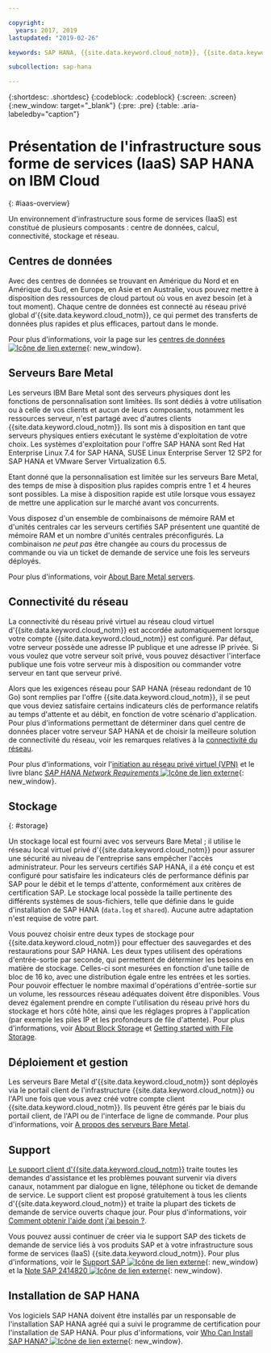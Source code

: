 ```yaml
---

copyright:
  years: 2017, 2019
lastupdated: "2019-02-26"

keywords: SAP HANA, {{site.data.keyword.cloud_notm}}, {{site.data.keywords.baremetal_short}}, data centers, VPN,

subcollection: sap-hana

---
```


{:shortdesc: .shortdesc}
{:codeblock: .codeblock}
{:screen: .screen}
{:new_window: target="_blank"}
{:pre: .pre}
{:table: .aria-labeledby="caption"}

# Présentation de l'infrastructure sous forme de services (IaaS) SAP HANA on IBM Cloud
{: #iaas-overview}

Un environnement d'infrastructure sous forme de services (IaaS) est constitué de plusieurs composants : centre de données, calcul, connectivité, stockage et réseau.

## Centres de données

Avec des centres de données se trouvant en Amérique du Nord et en Amérique du Sud, en Europe, en Asie et en Australie, vous pouvez mettre à disposition des ressources de cloud partout où vous en avez besoin (et à tout moment). Chaque centre de données est connecté au réseau privé global d'{{site.data.keyword.cloud_notm}}, ce qui permet des transferts de données plus rapides et plus efficaces, partout dans le monde.

Pour plus d'informations, voir la page sur les [centres de données ![Icône de lien externe](../../icons/launch-glyph.svg "Icône de lien externe")](https://www.ibm.com/cloud-computing/bluemix/data-centers){: new_window}.

## Serveurs Bare Metal

Les serveurs IBM Bare Metal sont des serveurs physiques dont les fonctions de personnalisation sont limitées. Ils sont dédiés à votre utilisation ou à celle de vos clients et aucun de leurs composants, notamment les ressources serveur, n'est partagé avec d'autres clients {{site.data.keyword.cloud_notm}}. Ils sont mis à disposition en tant que serveurs physiques entiers exécutant le système d'exploitation de votre choix. Les systèmes d'exploitation pour l'offre SAP HANA sont Red Hat Enterprise Linux 7.4 for SAP HANA, SUSE Linux Enterprise Server 12 SP2 for SAP HANA et VMware Server Virtualization 6.5.

Etant donné que la personnalisation est limitée sur les serveurs Bare Metal, des temps de mise à disposition plus rapides compris entre 1 et 4 heures sont possibles. La mise à disposition rapide est utile lorsque vous essayez de mettre une application sur le marché avant vos concurrents.

Vous disposez d'un ensemble de combinaisons de mémoire RAM et d'unités centrales car les serveurs certifiés SAP présentent une quantité de mémoire RAM et un nombre d'unités centrales préconfigurés. La combinaison *ne peut pas* être changée au cours du processus de commande ou via un ticket de demande de service une fois les serveurs déployés.

Pour plus d'informations, voir [About Bare Metal servers](/docs/bare-metal?topic=bare-metal-about#about).

## Connectivité du réseau

La connectivité du réseau privé virtuel au réseau cloud virtuel d'{{site.data.keyword.cloud_notm}} est accordée automatiquement lorsque votre compte {{site.data.keyword.cloud_notm}} est configuré. Par défaut, votre serveur possède une adresse IP publique et une adresse IP privée. Si vous voulez que votre serveur soit privé, vous pouvez désactiver l'interface publique une fois votre serveur mis à disposition ou commander votre serveur en tant que serveur privé.

Alors que les exigences réseau pour SAP HANA (réseau redondant de 10 Go) sont remplies par l'offre {{site.data.keyword.cloud_notm}}, il se peut que vous deviez satisfaire certains indicateurs clés de performance relatifs au temps d'attente et au débit, en fonction de votre scénario d'application. Pour plus d'informations permettant de déterminer dans quel centre de données placer votre serveur SAP HANA et de choisir la meilleure solution de connectivité du réseau, voir les remarques relatives à la [connectivité du réseau](/docs/infrastructure/sap-hana?topic=sap-hana-considerations#network_connectivity).

Pour plus d'informations, voir l'[initiation au réseau privé virtuel (VPN)](/docs/infrastructure/iaas-vpn?topic=VPN-getting-started-with-virtual-private-networking-vpn-#getting-started-with-virtual-private-networking-vpn-) et le livre blanc [*SAP HANA Network Requirements* ![Icône de lien externe](../../icons/launch-glyph.svg "Icône de lien externe")](https://www.sap.com/documents/2016/08/1cd2c2fb-807c-0010-82c7-eda71af511fa.html){: new_window}.

## Stockage
{: #storage}

Un stockage local est fourni avec vos serveurs Bare Metal ; il utilise le réseau local virtuel privé d'{{site.data.keyword.cloud_notm}} pour assurer une sécurité au niveau de l'entreprise sans empêcher l'accès administrateur. Pour les serveurs certifiés SAP HANA, il a été conçu et est configuré pour satisfaire les indicateurs clés de performance définis par SAP pour le débit et le temps d'attente, conformément aux critères de certification SAP. Le stockage local possède la taille pertinente des différents systèmes de sous-fichiers, telle que définie dans le guide d'installation de SAP HANA (`data.log` et `shared`). Aucune autre adaptation n'est requise de votre part.

Vous pouvez choisir entre deux types de stockage pour {{site.data.keyword.cloud_notm}} pour effectuer des sauvegardes et des restaurations pour SAP HANA. Les deux types utilisent des opérations d'entrée-sortie par seconde, qui permettent de déterminer les besoins en matière de stockage. Celles-ci sont mesurées en fonction d'une taille de bloc de 16 ko, avec une distribution égale entre les entrées et les sorties. Pour pouvoir effectuer le nombre maximal d'opérations d'entrée-sortie sur un volume, les ressources réseau adéquates doivent être disponibles. Vous devez également prendre en compte l'utilisation du réseau privé hors du stockage et hors côté hôte, ainsi que les réglages propres à l'application (par exemple les piles IP et les profondeurs de file d'attente). Pour plus d'informations, voir [About Block Storage](/docs/infrastructure/BlockStorage?topic=BlockStorage-GettingStarted#GettingStarted) et [Getting started with File Storage](/docs/infrastructure/FileStorage?topic=FileStorage-GettingStarted#getting-started-with-file-storage).

## Déploiement et gestion

Les serveurs Bare Metal d'{{site.data.keyword.cloud_notm}} sont déployés via le portail client de l'infrastructure {{site.data.keyword.cloud_notm}} ou l'API une fois que vous avez créé votre compte client {{site.data.keyword.cloud_notm}}. Ils peuvent être gérés par le biais du portail client, de l'API ou de l'interface de ligne de commande. Pour plus d'informations, voir [A propos des serveurs Bare Metal](/docs/bare-metal?topic=bare-metal-about#about).

## Support

[Le support client d'{{site.data.keyword.cloud_notm}}](/docs/get-support?topic=get-support-getting-customer-support#getting-customer-support) traite toutes les demandes d'assistance et les problèmes pouvant survenir via divers canaux, notamment par dialogue en ligne, téléphone ou ticket de demande de service. Le support client est proposé gratuitement à tous les clients d'{{site.data.keyword.cloud_notm}} et traite la plupart des tickets de demande de service ouverts chaque jour. Pour plus d'informations, voir [Comment obtenir l'aide dont j'ai besoin ?](/docs/get-support?topic=get-support-getting-customer-support#getting-customer-support).

Vous pouvez aussi continuer de créer via le support SAP des tickets de demande de service liés à vos produits SAP et à votre infrastructure sous forme de services (IaaS) {{site.data.keyword.cloud_notm}}. Pour plus d'informations, voir le [Support SAP ![Icône de lien externe](../../icons/launch-glyph.svg "Icône de lien externe")](https://support.sap.com/en/index.html){: new_window} et la [Note SAP 2414820 ![Icône de lien externe](../../icons/launch-glyph.svg "Icône de lien externe")](https://launchpad.support.sap.com/#/notes/2414820){: new_window}.

## Installation de SAP HANA

Vos logiciels SAP HANA doivent être installés par un responsable de l'installation SAP HANA agréé qui a suivi le programme de certification pour l'installation de SAP HANA. Pour plus d'informations, voir [Who Can Install SAP HANA? ![Icône de lien externe](../../icons/launch-glyph.svg "Icône de lien externe")](http://www.saphanacentral.com/p/who-can-install-sap-hana.html){: new_window}.

